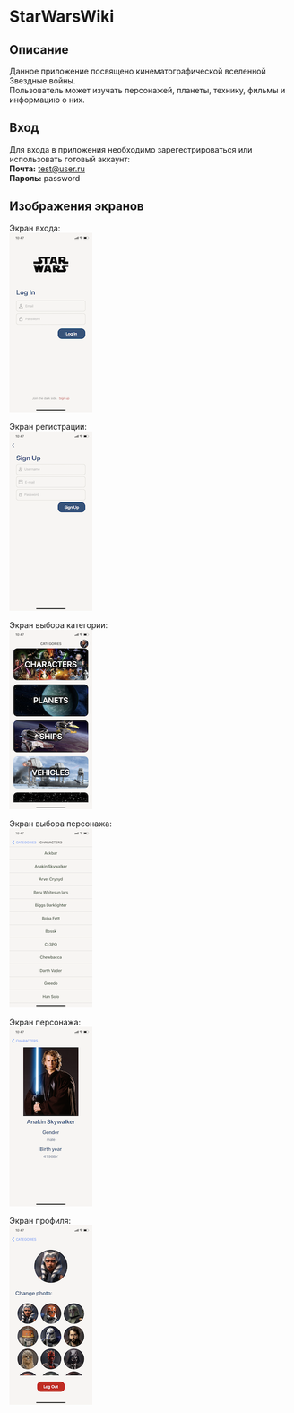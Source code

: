 # StarWarsWiki  

## Описание  
Данное приложение посвящено кинематографической вселенной Звездные войны.  
Пользователь может изучать персонажей, планеты, технику, фильмы и информацию о них.  
  
  
## Вход  
Для входа в приложения необходимо зарегестрироваться или использовать готовый аккаунт:  
**Почта:** test@user.ru  
**Пароль:** password  
  
  
## Изображения экранов  
Экран входа:  
![Экран входа.][image-1]  
  
Экран регистрации:  
![Экран регистрации.][image-2]  
  
Экран выбора категории:  
![Экран выбора категории. Пользователь может выбрать один из пяти представленных разделов: персонажи, планеты, корабли, техника, фильмы.][image-3]  
  
Экран выбора персонажа:  
![Экран выбора персонажа. Пользователь может выбрать одного из персонажей и подробнее изучить его.][image-4]  
  
Экран персонажа:  
![Экран персонажа. На данном экране представлена более подробная информация о персонаже.][image-5]  
  
Экран профиля:  
![Экран профиля. На экране профиля пользователь может изменить фото, а также выйти из приложения.][image-6]  
  

[image-1]:    Screenshots/LogIn.PNG
[image-2]:    Screenshots/SignUp.PNG
[image-3]:    Screenshots/Categories.PNG
[image-4]:    Screenshots/Characters.PNG
[image-5]:    Screenshots/Character.PNG
[image-6]:    Screenshots/Profile.PNG


